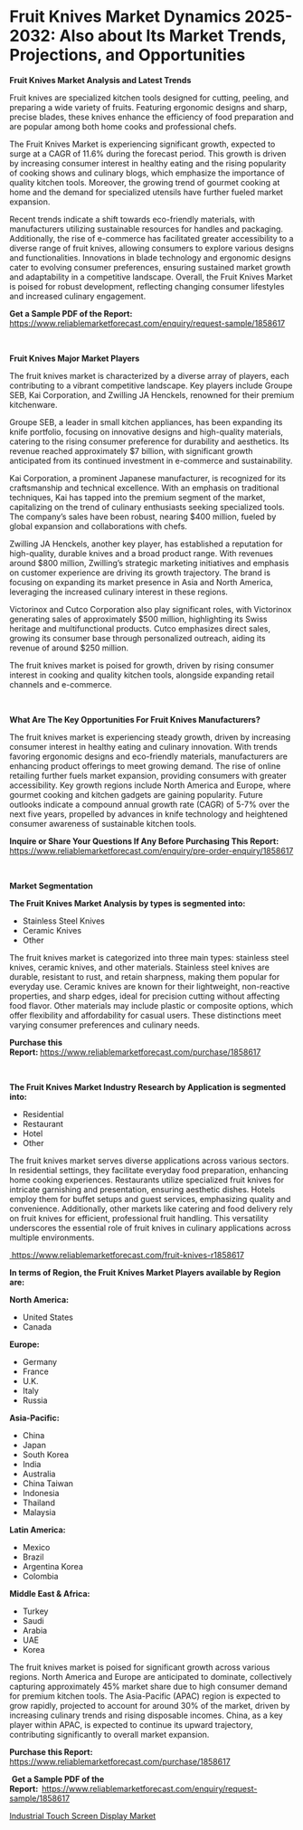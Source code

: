 <p><h1>Fruit Knives Market Dynamics 2025-2032: Also about Its Market Trends, Projections, and Opportunities</h1></p><p><strong>Fruit Knives Market Analysis and Latest Trends</strong></p>
<p><p>Fruit knives are specialized kitchen tools designed for cutting, peeling, and preparing a wide variety of fruits. Featuring ergonomic designs and sharp, precise blades, these knives enhance the efficiency of food preparation and are popular among both home cooks and professional chefs. </p><p>The Fruit Knives Market is experiencing significant growth, expected to surge at a CAGR of 11.6% during the forecast period. This growth is driven by increasing consumer interest in healthy eating and the rising popularity of cooking shows and culinary blogs, which emphasize the importance of quality kitchen tools. Moreover, the growing trend of gourmet cooking at home and the demand for specialized utensils have further fueled market expansion.</p><p>Recent trends indicate a shift towards eco-friendly materials, with manufacturers utilizing sustainable resources for handles and packaging. Additionally, the rise of e-commerce has facilitated greater accessibility to a diverse range of fruit knives, allowing consumers to explore various designs and functionalities. Innovations in blade technology and ergonomic designs cater to evolving consumer preferences, ensuring sustained market growth and adaptability in a competitive landscape. Overall, the Fruit Knives Market is poised for robust development, reflecting changing consumer lifestyles and increased culinary engagement.</p></p>
<p><strong>Get a Sample PDF of the Report:&nbsp;</strong> <a href="https://www.reliablemarketforecast.com/enquiry/request-sample/1858617?utm_campaign=2781&utm_medium=2&utm_source=Github&utm_content=ia&utm_term=04042025&utm_id=fruit-knives">https://www.reliablemarketforecast.com/enquiry/request-sample/1858617</a></p>
<p>&nbsp;</p>
<p><strong>Fruit Knives Major Market Players</strong></p>
<p><p>The fruit knives market is characterized by a diverse array of players, each contributing to a vibrant competitive landscape. Key players include Groupe SEB, Kai Corporation, and Zwilling JA Henckels, renowned for their premium kitchenware. </p><p>Groupe SEB, a leader in small kitchen appliances, has been expanding its knife portfolio, focusing on innovative designs and high-quality materials, catering to the rising consumer preference for durability and aesthetics. Its revenue reached approximately $7 billion, with significant growth anticipated from its continued investment in e-commerce and sustainability.</p><p>Kai Corporation, a prominent Japanese manufacturer, is recognized for its craftsmanship and technical excellence. With an emphasis on traditional techniques, Kai has tapped into the premium segment of the market, capitalizing on the trend of culinary enthusiasts seeking specialized tools. The company’s sales have been robust, nearing $400 million, fueled by global expansion and collaborations with chefs.</p><p>Zwilling JA Henckels, another key player, has established a reputation for high-quality, durable knives and a broad product range. With revenues around $800 million, Zwilling’s strategic marketing initiatives and emphasis on customer experience are driving its growth trajectory. The brand is focusing on expanding its market presence in Asia and North America, leveraging the increased culinary interest in these regions.</p><p>Victorinox and Cutco Corporation also play significant roles, with Victorinox generating sales of approximately $500 million, highlighting its Swiss heritage and multifunctional products. Cutco emphasizes direct sales, growing its consumer base through personalized outreach, aiding its revenue of around $250 million.</p><p>The fruit knives market is poised for growth, driven by rising consumer interest in cooking and quality kitchen tools, alongside expanding retail channels and e-commerce.</p></p>
<p>&nbsp;</p>
<p><strong>What Are The Key Opportunities For Fruit Knives Manufacturers?</strong></p>
<p><p>The fruit knives market is experiencing steady growth, driven by increasing consumer interest in healthy eating and culinary innovation. With trends favoring ergonomic designs and eco-friendly materials, manufacturers are enhancing product offerings to meet growing demand. The rise of online retailing further fuels market expansion, providing consumers with greater accessibility. Key growth regions include North America and Europe, where gourmet cooking and kitchen gadgets are gaining popularity. Future outlooks indicate a compound annual growth rate (CAGR) of 5-7% over the next five years, propelled by advances in knife technology and heightened consumer awareness of sustainable kitchen tools.</p></p>
<p><strong>Inquire or Share Your Questions If Any Before Purchasing This Report:</strong> <a href="https://www.reliablemarketforecast.com/enquiry/pre-order-enquiry/1858617?utm_campaign=2781&utm_medium=2&utm_source=Github&utm_content=ia&utm_term=04042025&utm_id=fruit-knives">https://www.reliablemarketforecast.com/enquiry/pre-order-enquiry/1858617</a></p>
<p>&nbsp;</p>
<p><strong>Market Segmentation</strong></p>
<p><strong>The Fruit Knives Market Analysis by types is segmented into:</strong></p>
<p><ul><li>Stainless Steel Knives</li><li>Ceramic Knives</li><li>Other</li></ul></p>
<p><p>The fruit knives market is categorized into three main types: stainless steel knives, ceramic knives, and other materials. Stainless steel knives are durable, resistant to rust, and retain sharpness, making them popular for everyday use. Ceramic knives are known for their lightweight, non-reactive properties, and sharp edges, ideal for precision cutting without affecting food flavor. Other materials may include plastic or composite options, which offer flexibility and affordability for casual users. These distinctions meet varying consumer preferences and culinary needs.</p></p>
<p><strong>Purchase this Report:&nbsp;</strong><a href="https://www.reliablemarketforecast.com/purchase/1858617?utm_campaign=2781&utm_medium=2&utm_source=Github&utm_content=ia&utm_term=04042025&utm_id=fruit-knives">https://www.reliablemarketforecast.com/purchase/1858617</a></p>
<p>&nbsp;</p>
<p><strong>The Fruit Knives Market Industry Research by Application is segmented into:</strong></p>
<p><ul><li>Residential</li><li>Restaurant</li><li>Hotel</li><li>Other</li></ul></p>
<p><p>The fruit knives market serves diverse applications across various sectors. In residential settings, they facilitate everyday food preparation, enhancing home cooking experiences. Restaurants utilize specialized fruit knives for intricate garnishing and presentation, ensuring aesthetic dishes. Hotels employ them for buffet setups and guest services, emphasizing quality and convenience. Additionally, other markets like catering and food delivery rely on fruit knives for efficient, professional fruit handling. This versatility underscores the essential role of fruit knives in culinary applications across multiple environments.</p></p>
<p><a href="https://www.reliablemarketforecast.com/fruit-knives-r1858617?utm_campaign=2781&utm_medium=2&utm_source=Github&utm_content=ia&utm_term=04042025&utm_id=fruit-knives">&nbsp;https://www.reliablemarketforecast.com/fruit-knives-r1858617</a></p>
<p><strong>In terms of Region, the Fruit Knives Market Players available by Region are:</strong></p>
<p>
    <p> <strong> North America: </strong>
        <ul>
            <li>United States</li>
            <li>Canada</li>
        </ul>
        </p> 
    <p> <strong> Europe: </strong>
        <ul>
            <li>Germany</li>
            <li>France</li>
            <li>U.K.</li>
            <li>Italy</li>
            <li>Russia</li>
        </ul>
        </p> 
    <p> <strong> Asia-Pacific: </strong>
        <ul>
            <li>China</li>
            <li>Japan</li>
            <li>South Korea</li>
            <li>India</li>
            <li>Australia</li>
            <li>China Taiwan</li>
            <li>Indonesia</li>
            <li>Thailand</li>
            <li>Malaysia</li>
        </ul>
        </p> 
    <p> <strong> Latin America: </strong>
        <ul>
            <li>Mexico</li>
            <li>Brazil</li>
            <li>Argentina Korea</li>
            <li>Colombia</li>
        </ul>
        </p> 
    <p> <strong> Middle East & Africa: </strong>
        <ul>
            <li>Turkey</li>
            <li>Saudi</li>
            <li>Arabia</li>
            <li>UAE</li>
            <li>Korea</li>
        </ul>
    </p>
    </p>
<p><p>The fruit knives market is poised for significant growth across various regions. North America and Europe are anticipated to dominate, collectively capturing approximately 45% market share due to high consumer demand for premium kitchen tools. The Asia-Pacific (APAC) region is expected to grow rapidly, projected to account for around 30% of the market, driven by increasing culinary trends and rising disposable incomes. China, as a key player within APAC, is expected to continue its upward trajectory, contributing significantly to overall market expansion.</p></p>
<p><strong>Purchase this Report: </strong><a href="https://www.reliablemarketforecast.com/purchase/1858617?utm_campaign=2781&utm_medium=2&utm_source=Github&utm_content=ia&utm_term=04042025&utm_id=fruit-knives">https://www.reliablemarketforecast.com/purchase/1858617</a></p>
<p>&nbsp;<strong>Get a Sample PDF of the Report:&nbsp;&nbsp;</strong><a href="https://www.reliablemarketforecast.com/enquiry/request-sample/1858617?utm_campaign=2781&utm_medium=2&utm_source=Github&utm_content=ia&utm_term=04042025&utm_id=fruit-knives">https://www.reliablemarketforecast.com/enquiry/request-sample/1858617</a></p>
<p><strong></strong></p>
<p><p><a href="https://github.com/iroldilom/Market-Research-Report-List-1/blob/main/industrial-touch-screen-display-market.md?utm_campaign=2781&utm_medium=2&utm_source=Github&utm_content=ia&utm_term=04042025&utm_id=fruit-knives">Industrial Touch Screen Display Market</a></p></p>